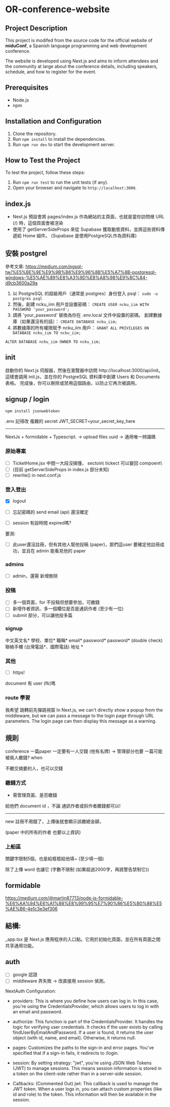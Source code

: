 # OR-conference-website

## Project Description

This project is modifed from the source code for the official website of **miduConf**, a Spanish language programming and web development conference.

 The website is developed using Next.js and aims to inform attendees and the community at large about the conference details, including speakers, schedule, and how to register for the event.

## Prerequisites

- Node.js
- npm

## Installation and Configuration

1. Clone the repository.
2. Run `npm install` to install the dependencies.
3. Run `npm run dev` to start the development server.

## How to Test the Project

To test the project, follow these steps:

1. Run `npm run test` to run the unit tests (if any).
2. Open your browser and navigate to `http://localhost:3000`.

## index.js
- Next.js 預設會將 pages/index.js 作為網站的主頁面，也就是當你訪問根 URL (/) 時，這個頁面會被渲染
- 使用了 getServerSideProps 來從 Supabase 獲取動態資料，並將這些資料傳遞給 Home 組件。
(Supabase 是使用PostgreSQL作為資料庫)


## 安裝 postgrel
參考文章: https://medium.com/pgsql-tw/%E5%BE%9E%E9%9B%B6%E9%96%8B%E5%A7%8B-postgresql-windows-%E5%AE%89%E8%A3%9D%E8%A8%98%E9%8C%84-d9cb3600a29a

1. 以 PostgreSQL 的超級用戶（通常是 postgres）身份登入 psql：
`sudo -u postgres psql`
2. 然後，創建 ncku_iim 用戶並設置密碼：
`CREATE USER ncku_iim WITH PASSWORD 'your_password';`
3. 請將 'your_password' 替換為你在 .env.local 文件中設置的密碼。
創建數據庫（如果還沒有的話）：
`CREATE DATABASE ncku_iim;`
4. 將數據庫的所有權限賦予 ncku_iim 用戶：
`GRANT ALL PRIVILEGES ON DATABASE ncku_iim TO ncku_iim;`

`ALTER DATABASE ncku_iim OWNER TO ncku_iim;`

## init
啟動你的 Next.js 伺服器，然後在瀏覽器中訪問 http://localhost:3000/api/init。這樣會調用 init.js，並在你的 PostgreSQL 資料庫中創建 Users 和 Documents 表格。
完成後，你可以刪除或禁用這個路由，以防止它再次被調用。

## signup / login
`npm install jsonwebtoken`

.env 記得改 複雜的 secret
JWT_SECRET=your_secret_key_here

---

NextJs + formidable + Typescript. -> upload files
uuid -> 通用唯一辨識碼
### 原始專案
- [ ] TicketHome.jsx 中間一大段沒搞懂， sectoin\ tickect 可以變回 compoent\
- [ ] (目前 getServerSideProps in index.js 部分未知)
- [ ] rewrite() in next.conf.js
### 登入登出
- [X] logout

- [ ] 忘記密碼的 send email (api) 還沒確定
- [ ] session 有設時間 expired嗎?

要測: 
- [ ] 此user還沒註冊，但有其他人幫他投稿 (paper)，那們這user 要確定他註冊成功，並且在 admin 能看見他的 paper

### admins
- [ ] admin，還需 新增刪除

### 投稿
- [ ] 多一個頁面，for 不投稿但想要參加，可繳錢
- [ ]  新增作者資訊、多一個欄位是否是通訊作者 (至少有一位)
- [ ] submit 部分，可以讓他投多篇

### signup
中文英文名*
學校、單位*
職稱*
email*
password*
password* (double check)
聯絡手機 (台灣電話*、國際電話)
地址 *

### 其他
- [ ] https!

document 有 user (fk)嗎


### route 學習
我希望 跳轉前先彈跳視窗
 In Next.js, we can't directly show a popup from the middleware, but we can pass a message to the login page through URL parameters. The login page can then display this message as a warning.

## 規則
conference
一篇paper 一定要有一人交錢 (他有名牌) -> 管理部分也要
一篇可能被兩人繳錢? when 

不繳交摘要的人，也可以交錢

### 繳錢方式

- 需管理頁面、是否繳錢

給他們 document id ，不論 通訊作者或斜作者繳錢都可以!

---
new
註冊不用錢了，上傳後就會顯示該繳總金額，



(paper 中的所有的作者 也要以上資訊)

### 上船區

關鍵字限制5個，也是給框框給他填~ (至少填一個)

除了上傳 word
也讓它 (字數不限制 (如果超過2000字，再跳警告禁制它))


## formidable
https://medium.com/@martin87713/node-js-formidable-%E6%AA%94%E6%A1%88%E8%99%95%E7%90%86%E5%B0%88%E5%AE%B6-4e1c3e3ef306


## 結構:
_app.tsx 是 Next.js 應用程序的入口點。它用於初始化頁面，並在所有頁面之間共享通用功能。


## auth
- [ ] google 認證
- [ ] middleware 弄失敗 -> 改直接用 session 偵測。 

NextAuth Configuration:

- providers: This is where you define how users can log in. In this case, you're using the CredentialsProvider, which allows users to log in with an email and password.

- authorize: This function is part of the CredentialsProvider. It handles the logic for verifying user credentials. It checks if the user exists by calling findUserByEmailAndPassword. If a user is found, it returns the user object (with id, name, and email). Otherwise, it returns null.

- pages: Customizes the paths to the sign-in and error pages. You've specified that if a sign-in fails, it redirects to /login.

- session: By setting strategy: "jwt", you're using JSON Web Tokens (JWT) to manage sessions. This means session information is stored in a token on the client-side rather than in a server-side session.

- Callbacks: (Commented Out)
jwt: This callback is used to manage the JWT token. When a user logs in, you can attach custom properties (like id and role) to the token. This information will then be available in the session.